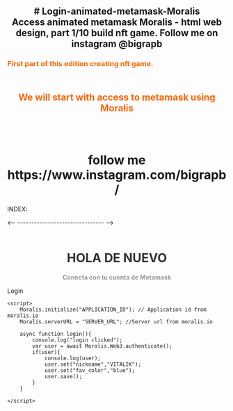 <h2 style="text-align: center;"><strong># Login-animated-metamask-Moralis</strong><br /><strong>Access animated metamask Moralis - html web design, part 1/10 build nft game. Follow me on instagram @bigrapb</strong></h2>
<h3><span style="color: #ff6600;"><strong>First part of this edition creating nft game.</strong></span></h3>
<h2 style="text-align: center;"><br /><strong><span style="color: #ff6600;">We will start with access to metamask using Moralis</span></strong></h2>

<p><img src="https://i.ibb.co/jDHzSpk/8bb2edf9ebe9f6ec5e7a492a7c0a37c3.png" alt="" /></p>

<h1 style="text-align: center;"><br /><strong>follow me https://www.instagram.com/bigrapb/</strong></h1>





























INDEX:

<!--
Edit the keys
	Moralis.initialize("APPLICATION_ID"
  Moralis.serverURL = "SERVER_URL"


-->

<html>
  <head>
    <title>Metamask</title>
  <meta charset="UTF-8">
  <title>Login</title>
  <link rel="stylesheet" href="./style.css">
 <link rel="icon" href="https://www.returngis.net/wp-content/uploads/2019/05/logo-metamask-1.png">
</head>
<body>
<-- ------------------------------- -->
<div id="logo-container" style="text-align: center;">&nbsp;</div>
<!-- ------------------------------ -->
  <script  src="./script.js"></script>
	<script src="https://cdn.jsdelivr.net/npm/web3@latest/dist/web3.min.js"></script>
	<script src="https://unpkg.com/moralis/dist/moralis.js"></script>

<h1 class="unlock-page__title" style="text-align: center;"><span style="color: #333333;">HOLA DE NUEVO</span></h1>
<div style="text-align: center;"><span style="color: #999999;"><strong>Conecta con tu cuenta de Metamask</strong></span></div>


<span class="boton" onclick="login()">Login</button>

	<script>
		Moralis.initialize("APPLICATION_ID"); // Application id from moralis.io
		Moralis.serverURL = "SERVER_URL"; //Server url from moralis.io
	
		async function login(){
			console.log("login clicked");
			var user = await Moralis.Web3.authenticate();
			if(user){
				console.log(user);
				user.set("nickname","VITALIK");
				user.set("fav_color","blue");
				user.save();
			}
		}
	
	</script>
  </body>
</html>
